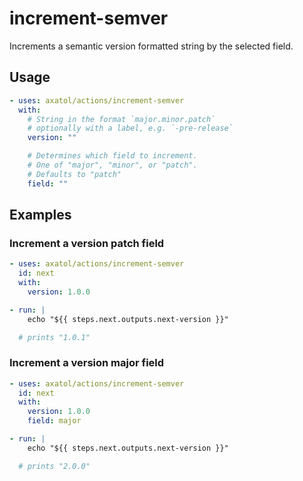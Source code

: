 # increment-semver

Increments a semantic version formatted string by the selected field.

## Usage

```yaml
- uses: axatol/actions/increment-semver
  with:
    # String in the format `major.minor.patch`
    # optionally with a label, e.g. `-pre-release`
    version: ""

    # Determines which field to increment.
    # One of "major", "minor", or "patch".
    # Defaults to "patch"
    field: ""
```

## Examples

### Increment a version patch field

```yaml
- uses: axatol/actions/increment-semver
  id: next
  with:
    version: 1.0.0

- run: |
    echo "${{ steps.next.outputs.next-version }}"

  # prints "1.0.1"
```

### Increment a version major field

```yaml
- uses: axatol/actions/increment-semver
  id: next
  with:
    version: 1.0.0
    field: major

- run: |
    echo "${{ steps.next.outputs.next-version }}"

  # prints "2.0.0"
```

